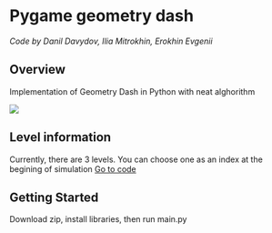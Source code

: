 # Pygame geometry dash
 
_Code by Danil Davydov, Ilia Mitrokhin, Erokhin Evgenii_


## Overview
Implementation of Geometry Dash in Python with neat alghorithm 


![](https://lh3.googleusercontent.com/pw/ACtC-3fqOHMkopBQlUqSF5vjhTCL73Dp092W9VSn0QIsvJ76e-jnlT7qEkdvSpGGHHjWSg8o2cHZblSCloO9XM159oEuGqelm-PfNrs-c4bfwA9q2Seb53tGetuNUrxeRPYsDKLeBhwARyVINvZ0MMTsg-lnVQ=w796-h596-no?authuser=0)


## Level information
Currently, there are 3 levels. You can choose one as an index at the begining of simulation
[Go to code](/main.py)


## Getting Started

Download zip, install libraries, then run main.py

